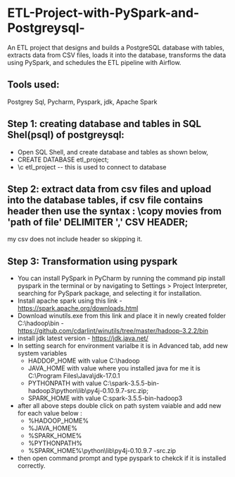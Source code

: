 # ETL-Project-with-PySpark-and-Postgreysql-
An ETL project that designs and builds a PostgreSQL database with tables, extracts data from CSV files, loads it into the database, transforms the data using PySpark, and schedules the ETL pipeline with Airflow.

## Tools used: 
Postgrey Sql, Pycharm, Pyspark, jdk, Apache Spark

## Step 1: creating database and tables in SQL Shel(psql) of postgreysql:
- Open SQL Shell, and create database and tables as shown below,
- CREATE DATABASE etl_project;
- \c etl_project           -- this is used to connect to database

## Step 2: extract data from csv files and upload into the database tables, if csv file contains header then use the syntax : \copy movies from 'path of file' DELIMITER ',' CSV HEADER;
  my csv does not include header so skipping it.

## Step 3: Transformation using pyspark
- You can install PySpark in PyCharm by running the command pip install pyspark in the terminal or by navigating to Settings > Project Interpreter, searching for PySpark package, and selecting it for installation.
- Install apache spark using this link - https://spark.apache.org/downloads.html
- Download winutils.exe from this link and place it in newly created folder C:\hadoop\bin - https://github.com/cdarlint/winutils/tree/master/hadoop-3.2.2/bin
- install jdk latest version - https://jdk.java.net/
- In setting search for environment varialbe it is in Advanced tab, add new system variables
  - HADDOP_HOME with value C:\hadoop
  - JAVA_HOME with value where you installed java for me it is C:\Program Files\Java\jdk-17.0.1
  - PYTHONPATH with value C:\spark-3.5.5-bin-hadoop3\python\lib\py4j-0.10.9.7-src.zip;
  - SPARK_HOME with value C:spark-3.5.5-bin-hadoop3
- after all above steps double click on path system vaiable and add new for each value below :
  - %HADOOP_HOME%
  - %JAVA_HOME%
  - %SPARK_HOME%
  - %PYTHONPATH%
  - %SPARK_HOME%\python\lib\py4j-0.10.9.7 -src.zip
- then open command prompt and type pyspark to chekck if it is installed correctly.
      
